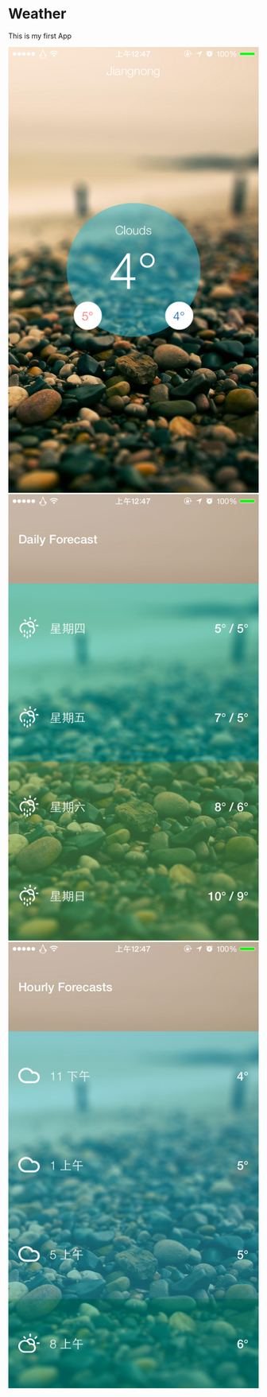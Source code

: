 # Weather
This is my first App

<img src="https://github.com/lefterr/Picture/blob/master/1.PNG"/>
<img src="https://github.com/lefterr/Picture/blob/master/2.PNG"/>
<img src="https://github.com/lefterr/Picture/blob/master/3.PNG"/>




